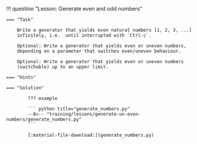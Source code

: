!!! question "Lesson: Generate even and odd numbers"

    === "Task"
    
        Write a generator that yields even natural numbers [1, 2, 3, ...]
        infinitely, i.e.  until interrupted with `Ctrl-c`.

        Optional: Write a generator that yields even or uneven numbers,
        depending on a parameter that switches even/uneven behaviour.

        Optional: Write a generator that yields even or uneven numbers
        (switchable) up to an upper limit.

    === "Hints"

    === "Solution"

            ??? example

            ``` python title="generate_numbers.py"
            --8<-- "training/lessons/generate-un-even-numbers/generate_numbers.py"
            ```

            [:material-file-download:](generate_numbers.py)

